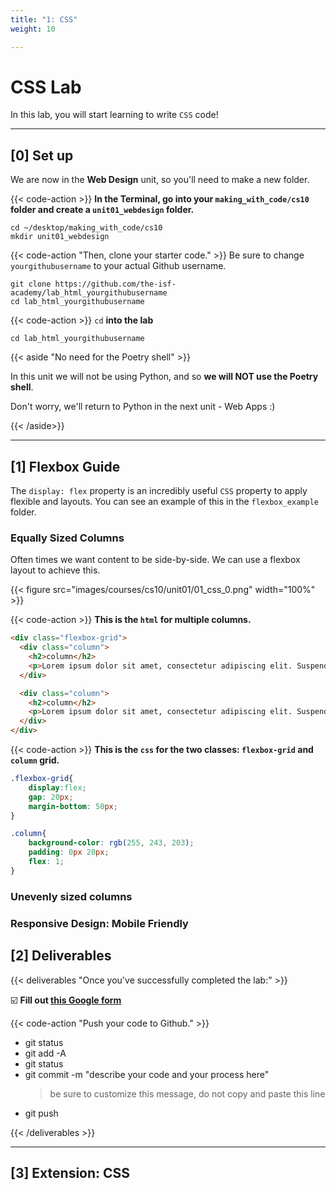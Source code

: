 ```yaml
---
title: "1: CSS"
weight: 10

---
```


# CSS Lab

In this lab, you will start learning to write `CSS` code!

---

## [0] Set up

We are now in the **Web Design** unit, so you'll need to make a new folder. 

{{< code-action  >}} **In the Terminal, go into your `making_with_code/cs10` folder and create a `unit01_webdesign` folder.**

```shell
cd ~/desktop/making_with_code/cs10
mkdir unit01_webdesign
```


{{< code-action "Then, clone your starter code." >}} Be sure to change `yourgithubusername` to your actual Github username.
```shell
git clone https://github.com/the-isf-academy/lab_html_yourgithubusername
cd lab_html_yourgithubusername
```

{{< code-action >}} `cd` **into the lab**
```shell
cd lab_html_yourgithubusername
```

{{< aside "No need for the Poetry shell" >}}

In this unit we will not be using Python, and so **we will NOT use the Poetry shell**.

Don't worry, we'll return to Python in the next unit - Web Apps :)

{{< /aside>}}



---



## [1] Flexbox Guide

The `display: flex` property is an incredibly useful `CSS` property to apply flexible and layouts. You can see an example of this in the `flexbox_example` folder. 

### Equally Sized Columns

Often times we want content to be side-by-side. We can use a flexbox layout to achieve this. 

{{< figure src="images/courses/cs10/unit01/01_css_0.png" width="100%" >}}

{{< code-action >}} **This is the `html` for multiple columns.** 

```html
<div class="flexbox-grid">
  <div class="column">
    <h2>column</h2>
    <p>Lorem ipsum dolor sit amet, consectetur adipiscing elit. Suspendisse luctus dapibus consequat. Duis congue scelerisque odio eu suscipit. Nunc at ligula non libero viverra dapibus. In sit amet lacinia odio.</p>
  </div>

  <div class="column">
    <h2>column</h2>
    <p>Lorem ipsum dolor sit amet, consectetur adipiscing elit. Suspendisse luctus dapibus consequat. Duis congue scelerisque odio eu suscipit. Nunc at ligula non libero viverra dapibus. In sit amet lacinia odio.</p>
  </div>
</div>
```

{{< code-action >}} **This is the `css` for the two classes: `flexbox-grid` and `column` grid.** 

```css
.flexbox-grid{
    display:flex;
    gap: 20px;
    margin-bottom: 50px;
}

.column{
    background-color: rgb(255, 243, 203);
    padding: 0px 20px;
    flex: 1;
}
```


### Unevenly sized columns


### Responsive Design: Mobile Friendly 


## [2] Deliverables

{{< deliverables "Once you've successfully completed the lab:" >}}  


☑️  **Fill out [this Google form](https://docs.google.com/forms/d/e/1FAIpQLSe-mGrk41m6_-iZtqw5X1LpmYrfhF68Kbw8XJBCNv0XsqHG-Q/viewform?usp=sf_link)**

{{< code-action "Push your code to Github." >}}
- git status
- git add -A
- git status
- git commit -m "describe your code and your process here"
  > be sure to customize this message, do not copy and paste this line
- git push

{{< /deliverables >}}

--- 

## [3] Extension: CSS 
